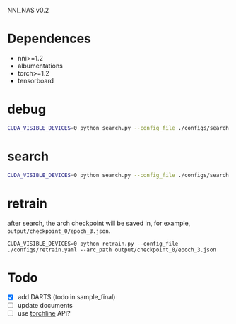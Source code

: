 NNI_NAS v0.2

# Dependences

- nni>=1.2
- albumentations
- torch>=1.2
- tensorboard

# debug

```bash
CUDA_VISIBLE_DEVICES=0 python search.py --config_file ./configs/search.yaml debug dataset.name fakedata
```

# search

```bash
CUDA_VISIBLE_DEVICES=0 python search.py --config_file ./configs/search.yaml
```


# retrain
after search, the arch checkpoint will be saved in, for example, `output/checkpoint_0/epoch_3.json`.

```
CUDA_VISIBLE_DEVICES=0 python retrain.py --config_file ./configs/retrain.yaml --arc_path output/checkpoint_0/epoch_3.json
```


# Todo

- [x] add DARTS (todo in sample_final)
- [ ] update documents
- [ ] use [torchline](https://github.com/marsggbo/torchline) API?